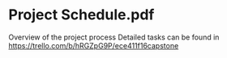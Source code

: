 # Project Schedule.pdf 
Overview of the project process
Detailed tasks can be found in https://trello.com/b/hRGZpG9P/ece411f16capstone


